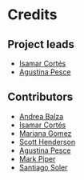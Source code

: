 Credits
=======

Project leads
-------------

* [Isamar Cort&eacute;s](https://github.com/isamarcortes)
* [Agustina Pesce](https://github.com/aguspesce)

Contributors
------------

* [Andrea Balza](https://github.com/andieie)
* [Isamar Cort&eacute;s](https://github.com/isamarcortes)
* [Mariana Gomez](https://github.com/mgomezn)
* [Scott Henderson](https://github.com/scottyhq)
* [Agustina Pesce](https://github.com/aguspesce)
* [Mark Piper](https://github.com/mdpiper)
* [Santiago Soler](https://github.com/santisoler)
